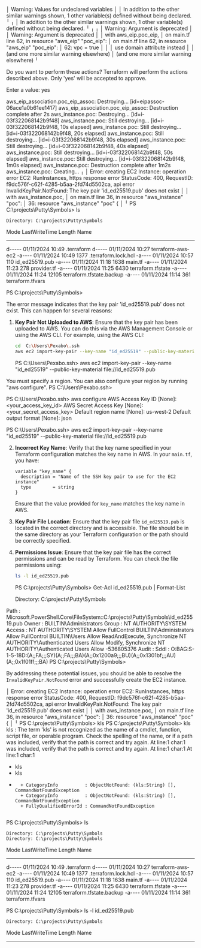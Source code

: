 │ Warning: Values for undeclared variables
│
│ In addition to the other similar warnings shown, 1 other variable(s) defined without being declared.
╵
╷
│ In addition to the other similar warnings shown, 1 other variable(s) defined without being declared.
╵
╷
╷
│ Warning: Argument is deprecated
│
│ Warning: Argument is deprecated
│
│   with aws_eip.poc_eip,
│   on main.tf line 62, in resource "aws_eip" "poc_eip":
│   on main.tf line 62, in resource "aws_eip" "poc_eip":
│   62:   vpc = true
│
│
│ use domain attribute instead
│
│ (and one more similar warning elsewhere)
│ (and one more similar warning elsewhere)
╵

Do you want to perform these actions?
  Terraform will perform the actions described above.
  Only 'yes' will be accepted to approve.

  Enter a value: yes

aws_eip_association.poc_eip_assoc: Destroying... [id=eipassoc-06ace1a0b61ee1417]
aws_eip_association.poc_eip_assoc: Destruction complete after 2s
aws_instance.poc: Destroying... [id=i-03f322068142b9f48]
aws_instance.poc: Still destroying... [id=i-03f322068142b9f48, 10s elapsed]
aws_instance.poc: Still destroying... [id=i-03f322068142b9f48, 20s elapsed]
aws_instance.poc: Still destroying... [id=i-03f322068142b9f48, 30s elapsed]
aws_instance.poc: Still destroying... [id=i-03f322068142b9f48, 40s elapsed]
aws_instance.poc: Still destroying... [id=i-03f322068142b9f48, 50s elapsed]
aws_instance.poc: Still destroying... [id=i-03f322068142b9f48, 1m0s elapsed]
aws_instance.poc: Destruction complete after 1m2s
aws_instance.poc: Creating...
╷
│ Error: creating EC2 Instance: operation error EC2: RunInstances, https response error StatusCode: 400, RequestID: f9dc576f-c62f-4285-b5aa-2fd74d5502ca, api error InvalidKeyPair.NotFound: The key pair 'id_ed25519.pub' does not exist
│
│   with aws_instance.poc,
│   on main.tf line 36, in resource "aws_instance" "poc":
│   36: resource "aws_instance" "poc" {
│
╵
PS C:\projects\Putty\Symbols> ls


    Directory: C:\projects\Putty\Symbols


Mode                 LastWriteTime         Length Name
----                 -------------         ------ ----
d-----        01/11/2024     10:49                .terraform
d-----        01/11/2024     10:27                terraform-aws-ec2
-a----        01/11/2024     10:49           1377 .terraform.lock.hcl
-a----        01/11/2024     10:57            110 id_ed25519.pub
-a----        01/11/2024     11:18           1638 main.tf
-a----        01/11/2024     11:23            278 provider.tf
-a----        01/11/2024     11:25           6430 terraform.tfstate
-a----        01/11/2024     11:24          12105 terraform.tfstate.backup
-a----        01/11/2024     11:14            361 terraform.tfvars


PS C:\projects\Putty\Symbols>

The error message indicates that the key pair 'id_ed25519.pub' does not exist. This can happen for several reasons:

1. **Key Pair Not Uploaded to AWS**: Ensure that the key pair has been uploaded to AWS. You can do this via the AWS Management Console or using the AWS CLI. For example, using the AWS CLI:
   ```sh
   cd  C:\Users\Pexabo\.ssh
   aws ec2 import-key-pair --key-name "id_ed25519" --public-key-material file://id_ed25519.pub
   ```

   PS C:\Users\Pexabo\.ssh> aws ec2 import-key-pair --key-name "id_ed25519" --public-key-material file://id_ed25519.pub

You must specify a region. You can also configure your region by running "aws configure".
PS C:\Users\Pexabo\.ssh>

PS C:\Users\Pexabo\.ssh> aws configure
AWS Access Key ID [None]: <your_access_key_id>
AWS Secret Access Key [None]: <your_secret_access_key>
Default region name [None]: us-west-2
Default output format [None]: json

PS C:\Users\Pexabo\.ssh> aws ec2 import-key-pair --key-name "id_ed25519" --public-key-material file://id_ed25519.pub


2. **Incorrect Key Name**: Verify that the key name specified in your Terraform configuration matches the key name in AWS. In your `main.tf`, you have:
   ```hcl
   variable "key_name" {
     description = "Name of the SSH key pair to use for the EC2 instance"
     type        = string
   }
   ```
   Ensure that the value provided for `key_name` matches the key name in AWS.

3. **Key Pair File Location**: Ensure that the key pair file `id_ed25519.pub` is located in the correct directory and is accessible. The file should be in the same directory as your Terraform configuration or the path should be correctly specified.

4. **Permissions Issue**: Ensure that the key pair file has the correct permissions and can be read by Terraform. You can check the file permissions using:
   ```sh
   ls -l id_ed25519.pub
   ```

   PS C:\projects\Putty\Symbols>   Get-Acl id_ed25519.pub | Format-List


    Directory: C:\projects\Putty\Symbols


Path   : Microsoft.PowerShell.Core\FileSystem::C:\projects\Putty\Symbols\id_ed25519.pub
Owner  : BUILTIN\Administrators
Group  : NT AUTHORITY\SYSTEM
Access : NT AUTHORITY\SYSTEM Allow  FullControl
         BUILTIN\Administrators Allow  FullControl
         BUILTIN\Users Allow  ReadAndExecute, Synchronize
         NT AUTHORITY\Authenticated Users Allow  Modify, Synchronize
         NT AUTHORITY\Authenticated Users Allow  -536805376
Audit  :
Sddl   : O:BAG:S-1-5-18D:(A;;FA;;;SY)(A;;FA;;;BA)(A;;0x1200a9;;;BU)(A;;0x1301bf;;;AU)(A;;0x1f01ff;;;BA)
PS C:\projects\Putty\Symbols>

By addressing these potential issues, you should be able to resolve the `InvalidKeyPair.NotFound` error and successfully create the EC2 instance.

│ Error: creating EC2 Instance: operation error EC2: RunInstances, https response error StatusCode: 400, RequestID: f9dc576f-c62f-4285-b5aa-2fd74d5502ca, api error InvalidKeyPair.NotFound: The key pair 'id_ed25519.pub' does not exist
│
│   with aws_instance.poc,
│   on main.tf line 36, in resource "aws_instance" "poc":
│   36: resource "aws_instance" "poc" {
│
╵
PS C:\projects\Putty\Symbols> kls
PS C:\projects\Putty\Symbols> kls
kls : The term 'kls' is not recognized as the name of a cmdlet, function, script file, or operable program. Check the spelling of the name, or if a path   
was included, verify that the path is correct and try again.
At line:1 char:1
was included, verify that the path is correct and try again.
At line:1 char:1
At line:1 char:1
+ kls
+ kls
+ ~~~
    + CategoryInfo          : ObjectNotFound: (kls:String) [], CommandNotFoundException
    + CategoryInfo          : ObjectNotFound: (kls:String) [], CommandNotFoundException
    + FullyQualifiedErrorId : CommandNotFoundException


PS C:\projects\Putty\Symbols> ls



    Directory: C:\projects\Putty\Symbols
    Directory: C:\projects\Putty\Symbols


Mode                 LastWriteTime         Length Name
----                 -------------         ------ ----
d-----        01/11/2024     10:49                .terraform
d-----        01/11/2024     10:27                terraform-aws-ec2
-a----        01/11/2024     10:49           1377 .terraform.lock.hcl
-a----        01/11/2024     10:57            110 id_ed25519.pub
-a----        01/11/2024     11:18           1638 main.tf
-a----        01/11/2024     11:23            278 provider.tf
-a----        01/11/2024     11:25           6430 terraform.tfstate
-a----        01/11/2024     11:24          12105 terraform.tfstate.backup
-a----        01/11/2024     11:14            361 terraform.tfvars


PS C:\projects\Putty\Symbols>   ls -l id_ed25519.pub


    Directory: C:\projects\Putty\Symbols


Mode                 LastWriteTime         Length Name
----                 -------------         ------ ----

